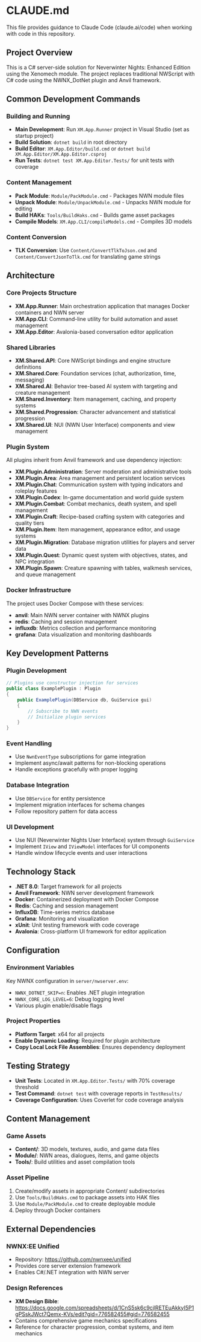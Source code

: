 # CLAUDE.md

This file provides guidance to Claude Code (claude.ai/code) when working with code in this repository.

## Project Overview

This is a C# server-side solution for Neverwinter Nights: Enhanced Edition using the Xenomech module. The project replaces traditional NWScript with C# code using the NWNX_DotNet plugin and Anvil framework.

## Common Development Commands

### Building and Running
- **Main Development**: Run `XM.App.Runner` project in Visual Studio (set as startup project)
- **Build Solution**: `dotnet build` in root directory
- **Build Editor**: `XM.App.Editor/build.cmd` or `dotnet build XM.App.Editor/XM.App.Editor.csproj`
- **Run Tests**: `dotnet test XM.App.Editor.Tests/` for unit tests with coverage

### Content Management
- **Pack Module**: `Module/PackModule.cmd` - Packages NWN module files
- **Unpack Module**: `Module/UnpackModule.cmd` - Unpacks NWN module for editing
- **Build HAKs**: `Tools/BuildHaks.cmd` - Builds game asset packages
- **Compile Models**: `XM.App.CLI/compileModels.cmd` - Compiles 3D models

### Content Conversion
- **TLK Conversion**: Use `Content/ConvertTlkToJson.cmd` and `Content/ConvertJsonToTlk.cmd` for translating game strings

## Architecture

### Core Projects Structure
- **XM.App.Runner**: Main orchestration application that manages Docker containers and NWN server
- **XM.App.CLI**: Command-line utility for build automation and asset management
- **XM.App.Editor**: Avalonia-based conversation editor application

### Shared Libraries
- **XM.Shared.API**: Core NWScript bindings and engine structure definitions
- **XM.Shared.Core**: Foundation services (chat, authorization, time, messaging)
- **XM.Shared.AI**: Behavior tree-based AI system with targeting and creature management
- **XM.Shared.Inventory**: Item management, caching, and property systems
- **XM.Shared.Progression**: Character advancement and statistical progression
- **XM.Shared.UI**: NUI (NWN User Interface) components and view management

### Plugin System
All plugins inherit from Anvil framework and use dependency injection:
- **XM.Plugin.Administration**: Server moderation and administrative tools
- **XM.Plugin.Area**: Area management and persistent location services
- **XM.Plugin.Chat**: Communication system with typing indicators and roleplay features
- **XM.Plugin.Codex**: In-game documentation and world guide system
- **XM.Plugin.Combat**: Combat mechanics, death system, and spell management
- **XM.Plugin.Craft**: Recipe-based crafting system with categories and quality tiers
- **XM.Plugin.Item**: Item management, appearance editor, and usage systems
- **XM.Plugin.Migration**: Database migration utilities for players and server data
- **XM.Plugin.Quest**: Dynamic quest system with objectives, states, and NPC integration
- **XM.Plugin.Spawn**: Creature spawning with tables, walkmesh services, and queue management

### Docker Infrastructure
The project uses Docker Compose with these services:
- **anvil**: Main NWN server container with NWNX plugins
- **redis**: Caching and session management
- **influxdb**: Metrics collection and performance monitoring
- **grafana**: Data visualization and monitoring dashboards

## Key Development Patterns

### Plugin Development
```csharp
// Plugins use constructor injection for services
public class ExamplePlugin : Plugin
{
    public ExamplePlugin(DBService db, GuiService gui) 
    {
        // Subscribe to NWN events
        // Initialize plugin services
    }
}
```

### Event Handling
- Use `NwnEventType` subscriptions for game integration
- Implement async/await patterns for non-blocking operations
- Handle exceptions gracefully with proper logging

### Database Integration
- Use `DBService` for entity persistence
- Implement migration interfaces for schema changes
- Follow repository pattern for data access

### UI Development
- Use NUI (Neverwinter Nights User Interface) system through `GuiService`
- Implement `IView` and `IViewModel` interfaces for UI components
- Handle window lifecycle events and user interactions

## Technology Stack

- **.NET 8.0**: Target framework for all projects
- **Anvil Framework**: NWN server development framework
- **Docker**: Containerized deployment with Docker Compose
- **Redis**: Caching and session management
- **InfluxDB**: Time-series metrics database
- **Grafana**: Monitoring and visualization
- **xUnit**: Unit testing framework with code coverage
- **Avalonia**: Cross-platform UI framework for editor application

## Configuration

### Environment Variables
Key NWNX configuration in `server/nwserver.env`:
- `NWNX_DOTNET_SKIP=n`: Enables .NET plugin integration
- `NWNX_CORE_LOG_LEVEL=6`: Debug logging level
- Various plugin enable/disable flags

### Project Properties
- **Platform Target**: x64 for all projects
- **Enable Dynamic Loading**: Required for plugin architecture
- **Copy Local Lock File Assemblies**: Ensures dependency deployment

## Testing Strategy

- **Unit Tests**: Located in `XM.App.Editor.Tests/` with 70% coverage threshold
- **Test Command**: `dotnet test` with coverage reports in `TestResults/`
- **Coverage Configuration**: Uses Coverlet for code coverage analysis

## Content Management

### Game Assets
- **Content/**: 3D models, textures, audio, and game data files
- **Module/**: NWN areas, dialogues, items, and game objects
- **Tools/**: Build utilities and asset compilation tools

### Asset Pipeline
1. Create/modify assets in appropriate Content/ subdirectories
2. Use `Tools/BuildHaks.cmd` to package assets into HAK files
3. Use `Module/PackModule.cmd` to create deployable module
4. Deploy through Docker containers

## External Dependencies

### NWNX:EE Unified
- Repository: https://github.com/nwnxee/unified
- Provides core server extension framework
- Enables C#/.NET integration with NWN server

### Design References
- **XM Design Bible**: https://docs.google.com/spreadsheets/d/1CnS5sk6c9cjlRETEuAkkyI5P1gPSskJWct7Qemx-KVs/edit?gid=776582455#gid=776582455
- Contains comprehensive game mechanics specifications
- Reference for character progression, combat systems, and item mechanics